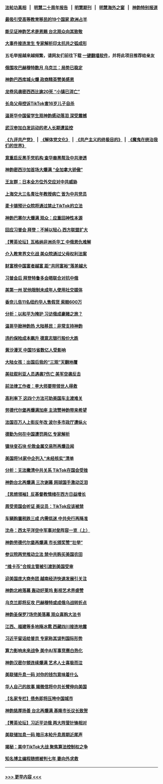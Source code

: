 #### [法轮功真相](https://github.com/gfw-breaker/truth/blob/master/README.md?t=0) &nbsp;&nbsp;|&nbsp;&nbsp; [明慧二十周年报告](https://github.com/gfw-breaker/mh-reports/blob/master/README.md?t=0) &nbsp;&nbsp;|&nbsp;&nbsp;[明慧期刊](https://github.com/gfw-breaker/mh-qikan) &nbsp;&nbsp;|&nbsp;&nbsp; [明慧海外之窗](https://github.com/gfw-breaker/mh-news/blob/master/README.md?t=0) &nbsp;&nbsp;|&nbsp;&nbsp; [神韵特别报道](https://github.com/gfw-breaker/mh-news/blob/master/shenyun.md?t=0)
#### [最吸引受高等教育移民的19个国家 欧洲占半](../pages/nf4514/n13940435.md?t=03261543) 
#### [能见证神韵艺术是恩赐 台北观众向其致敬](../pages/nf4514/n13958507.md?t=03261543) 
#### [大事件接连发生 专家解析印太抗共之弧成形](../pages/nf4514/n13958409.md?t=03261543) 
#### 五毛举报越来越频繁，请网友们前往下载 [一键翻墙软件](https://github.com/gfw-breaker/ssr-accounts)，并将此项目推荐给亲友
#### [俄围攻巴赫穆特数月 乌克兰：局势已稳定](../pages/nf4514/n13958317.md?t=03261543) 
#### [神韵巴西库城火爆 政商精英赞美感恩](../pages/nf4514/n13958349.md?t=03261543) 
#### [龙卷风袭密西西比逾20死 “小镇已消亡”](../pages/nf4514/n13958331.md?t=03261543) 
#### [长岛父母控诉TikTok害16岁儿子自杀](../pages/nf4514/n13958082.md?t=03261543) 
#### [温哥华中国留学生观神韵感动落泪 深受震撼](../pages/nf4514/n13958320.md?t=03261543) 
#### [武汉参加白发运动的老人长期遭监控](../pages/nf4514/n13958205.md?t=03261543) 
#### [《九评共产党》](https://github.com/begood0513/9ping.md/blob/master/README.md) &nbsp;|&nbsp; [《解体党文化》](../../../../jtdwh.md/blob/master/README.md)  &nbsp;|&nbsp; [《共产主义的终极目的》](../../../../gczydzjmd.md/blob/master/README.md) &nbsp;|&nbsp; [《魔鬼在统治我们的世界》](../../../../mgztzwmdsj.md/blob/master/README.md) 
#### [意重启反黑手党机构 查华裔黑帮及中共渗透](../pages/nf4514/n13958232.md?t=03261543) 
#### [神韵密西沙加首场大爆满 “全加拿大骄傲”](../pages/nf4514/n13958152.md?t=03261543) 
#### [王友群：日本全方位外交应对中共威胁](../pages/nf4514/n13957903.md?t=03261543) 
#### [上海交大三名青壮年教授病亡 皆为中共党员](../pages/nf4514/n13958134.md?t=03261543) 
#### [麦卡锡预计众院将通过禁止TikTok的立法](../pages/nf4514/n13958001.md?t=03261543) 
#### [神韵巴塞尔大爆满 观众：应重回神性本源](../pages/nf4514/n13958048.md?t=03261543) 
#### [回应习普会 拜登：不掉以轻心 西方联盟扩大](../pages/nf4514/n13957992.md?t=03261543) 
#### [【菁英论坛】瓦格纳非洲杀华工 中俄恩仇难解](../pages/nf4514/n13957888.md?t=03261543) 
#### [介入教育界文化战 美众院通过父母权利法案](../pages/nf4514/n13957874.md?t=03261543) 
#### [财富榜中国富者越富 距“共同富裕”落差越大](../pages/nf4514/n13957890.md?t=03261543) 
#### [习普会后 拜登特鲁多会晤联合对抗中俄](../pages/nf4514/n13957812.md?t=03261543) 
#### [美第一州 犹他限制未成年人使用社交媒体](../pages/nf4514/n13957739.md?t=03261543) 
#### [香奈儿告11名纽约华人售假货 索赔600万](../pages/nf4514/n13957344.md?t=03261543) 
#### [分析：以和平为掩护 习访俄成豪赌之旅？](../pages/nf4514/n13957184.md?t=03261543) 
#### [温哥华掀神韵热 大陆移民：非常支持神韵](../pages/nf4514/n13957762.md?t=03261543) 
#### [违约保险成本飙升 德意志银行股价大跌](../pages/nf4514/n13957693.md?t=03261543) 
#### [黄沙漫天 中国15省数亿人受影响](../pages/nf4514/n13957566.md?t=03261543) 
#### [大陆女孩：出国后我的“三观”天翻地覆](../pages/nf4514/n13957356.md?t=03261543) 
#### [美驻叙利亚人员遇袭7伤亡 美军空袭反击](../pages/nf4514/n13957471.md?t=03261543) 
#### [前法律工作者：李大师要带领世人得救](../pages/nf4514/n13957207.md?t=03261543) 
#### [高利率下 这四个方法可助美国车主渡难关](../pages/nf4514/n13957238.md?t=03261543) 
#### [劳德代尔堡再爆满加座 主流赞神韵带来希望](../pages/nf4514/n13957696.md?t=03261543) 
#### [法国百万人上街反年改 波尔多市政厅遭纵火](../pages/nf4514/n13957335.md?t=03261543) 
#### [德勤为何在中国遭罚两亿 专家解析](../pages/nf4514/n13957104.md?t=03261543) 
#### [镍块变石块 伦敦金属交易所再爆丑闻](../pages/nf4514/n13957433.md?t=03261543) 
#### [美国将14家中企列入“未经核实”清单](../pages/nf4514/n13956999.md?t=03261543) 
#### [分析：无法撇清中共关系 TikTok在国会受挫](../pages/nf4514/n13957056.md?t=03261543) 
#### [神韵台北再爆满 三次谢幕 网球国手激动泛泪](../pages/nf4514/n13957086.md?t=03261543) 
#### [【思想领袖】反基督教情绪在西方日益增长](../pages/nf4514/n13934326.md?t=03261543) 
#### [周受资国会听证 美议员：TikTok应该被禁](../pages/nf4514/n13956957.md?t=03261543) 
#### [车辆购置税跌三成 内需低迷 中共央行再降准](../pages/nf4514/n13957069.md?t=03261543) 
#### [沈舟：西太平洋空中军事对垒阵容一览（上）](../pages/nf4514/n13956354.md?t=03261543) 
#### [神韵劳德代尔堡再爆满 市长颁奖赞“壮举”](../pages/nf4514/n13956838.md?t=03261543) 
#### [参议院两党推动立法 禁中共购买美国农田](../pages/nf4514/n13956955.md?t=03261543) 
#### [“维卡币”合规主管被引渡到美国受审](../pages/nf4514/n13956435.md?t=03261543) 
#### [迎美国庞大商务团 越南经济快速发展引关注](../pages/nf4514/n13957052.md?t=03261543) 
#### [神韵北岭落幕 轰动好莱坞 影视艺术界盛赞](../pages/nf4514/n13956918.md?t=03261543) 
#### [乌克兰即将反攻 巴赫穆特或成俄乌战转折点](../pages/nf4514/n13956750.md?t=03261543) 
#### [神韵圣保罗7场完美落幕 观众喜购大法书](../pages/nf4514/n13956765.md?t=03261543) 
#### [江西、福建等多地降冰雹 西藏四川接连地震](../pages/nf4514/n13956709.md?t=03261543) 
#### [习近平留话给普京 专家称其误判国际形势](../pages/nf4514/n13956572.md?t=03261543) 
#### [算力影响未来战争 美中AI军事竞赛白热化](../pages/nf4514/n13955963.md?t=03261543) 
#### [神韵汉密尔顿连续爆满 艺术人士喜极而泣](../pages/nf4514/n13956538.md?t=03261543) 
#### [美联储升息一码 对你的钱包意味着什么](../pages/nf4514/n13956303.md?t=03261543) 
#### [华人自己的故事 揭微信将中共长臂伸向美国](../pages/nf4514/n13955603.md?t=03261543) 
#### [【名家专栏】债务即将压垮中国城市](../pages/nf4514/n13953703.md?t=03261543) 
#### [神韵慈厚扬善 台北再爆满 基隆市长议长致贺](../pages/nf4514/n13956190.md?t=03261543) 
#### [【菁英论坛】习近平访俄 两大阵营针锋相对](../pages/nf4514/n13956271.md?t=03261543) 
#### [美联储加息一码 暗示本轮升息周期近尾声](../pages/nf4514/n13956192.md?t=03261543) 
#### [揭秘：美中TikTok大战 聚焦算法控制权之争](../pages/nf4514/n13956048.md?t=03261543) 
#### [知名博主编程随想被判七年 妻向外求救](../pages/nf4514/n13955870.md?t=03261543) 

----
#### [ >>> 更早内容 <<< ](../indexes/nf4514-earlier.md)
